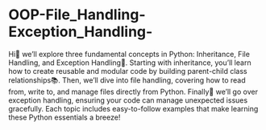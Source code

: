 # OOP-File_Handling-Exception_Handling-
Hi🙌 we’ll explore three fundamental concepts in Python: Inheritance, File Handling, and Exception Handling🐍. Starting with inheritance, you’ll learn how to create reusable and modular code by building parent-child class relationships📚. Then, we’ll dive into file handling, covering how to read from, write to, and manage files directly from Python. Finally🚀 we’ll go over exception handling, ensuring your code can manage unexpected issues gracefully. Each topic includes easy-to-follow examples that make learning these Python essentials a breeze! 

